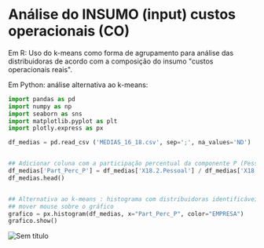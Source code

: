 # Análise do INSUMO (input) custos operacionais (CO)

Em R: Uso do k-means como forma de agrupamento para análise das distribuidoras de acordo com a composição do insumo "custos operacionais reais".

Em Python: análise alternativa ao k-means:
```py
import pandas as pd
import numpy as np
import seaborn as sns
import matplotlib.pyplot as plt
import plotly.express as px

df_medias = pd.read_csv ('MEDIAS_16_18.csv', sep=';', na_values='ND')


## Adicionar coluna com a participação percentual da componente P (Pessoal) nos custos operacionais
df_medias['Part_Perc_P'] = df_medias['X18.2.Pessoal'] / df_medias['X18.1.Custos_Operacionais']
df_medias.head()


## Alternativa ao k-means : histograma com distribuidoras identificáveis
## mover mouse sobre o gráfico
grafico = px.histogram(df_medias, x="Part_Perc_P", color="EMPRESA")
grafico.show()
```

![Sem título](https://user-images.githubusercontent.com/93783315/143925356-99b3adb3-0b63-46f9-887f-007f5df481ca.png)

